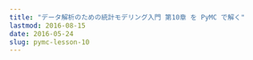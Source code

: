 ```yaml
---
title: "データ解析のための統計モデリング入門 第10章 を PyMC で解く"
lastmod: 2016-08-15
date: 2016-05-24
slug: pymc-lesson-10
---
```

<script src="https://gist.github.com/jkawamoto/4a136615118fffe2930c54773389d079.js"></script>
